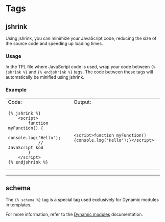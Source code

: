 # Tags

## jshrink

Using jshrink, you can minimize your JavaScript code, reducing the size of the source code and speeding up loading times.

### Usage
In the TPL file where JavaScript code is used, wrap your code between `{% jshrink %}` and `{% endjshrink %}` tags. The code between these tags will automatically be minified using jshrink.

### Example

<table>
<tr>
    <td>Code:</td>
    <td>Output:</td>
</tr>
<tr>
<td>

```twig
{% jshrink %}
    <script>
        function myFunction() {
            console.log('Hello');
            // JavaScript kód
        }
    </script>
{% endjshrink %}
```

</td>
<td>

```
<script>function myFunction(){console.log('Hello');}</script>
```

</td>
</tr>
</table>

---

## schema

The `{% schema %}` tag is a special tag used exclusively for Dynamic modules in templates.

For more information, refer to the [Dynamic modules](../theme-development-tools/02_theme_sections.md#using-schema-in-dynamic-modules) documentation.


